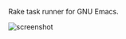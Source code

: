 Rake task runner for GNU Emacs.


![screenshot](https://github.com/vderyagin/rake.el/raw/master/screenshot.png)
